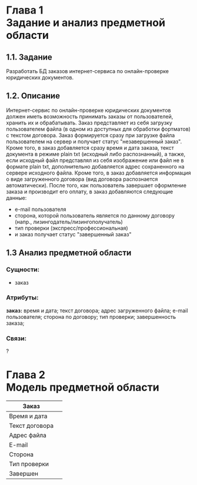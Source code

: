 # Глава 1<br/>Задание и анализ предметной области

## 1.1. Задание
Разработать БД заказов интернет-сервиса по онлайн-проверке юридических документов.

## 1.2. Описание
Интернет-сервис по онлайн-проверке юридических документов должен иметь возможность принимать заказы от пользователей, хранить их и обрабатывать. Заказ представляет из себя загрузку пользователем файла (в одном из доступных для обработки фортматов) с текстом договора. Заказ формируется сразу при загрузке файла пользователем на сервер и получает статус "незавершенный заказ". Кроме того, в заказ добавляется сразу время и дата заказа, текст документа в режиме plain txt (исходный либо распознанный), а также, если исходный файл представлял из себя изображение или файл не в формате plain txt, дополнительно добавляется адрес сохраненного на сервере исходного файла. Кроме того, в заказ добавляется информация о виде загруженного договора (вид договора распознается автоматически).
После того, как пользователь завершает оформление заказа и производит его оплату, в заказ добавляются следующие данные:
* e-mail пользователя
* сторона, которой пользователь является по данному договору (напр., лизингодатель/лизингополучатель)
* тип проверки (экспресс/профессиональная)
* и заказ получает статус "завершенный заказ"

## 1.3 Анализ предметной области

### Сущности:
* заказ

### Атрибуты:
**заказ:** время и дата; текст договора; адрес загруженного файла; e-mail пользователя; сторона по договору; тип проверки; завершенность заказа;

### Связи:
?

# Глава 2<br/>Модель предметной области

| Заказ          |     |
| -------------- | --- |
| Время и дата   |     |
| Текст договора |     |
| Адрес файла    |     |
| E-mail         |     |
| Сторона        |     |
| Тип проверки   |     |
| Завершен       |     |
